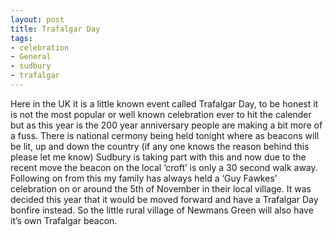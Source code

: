 ```yaml
---
layout: post
title: Trafalgar Day
tags:
- celebration
- General
- sudbury
- trafalgar
---
```

Here in the UK it is a little known event called Trafalgar Day, to be honest it is not the most popular or well known celebration ever to hit the calender but as this year is the 200 year anniversary people are making a bit more of a fuss.
There is national cermony being held tonight where as beacons will be lit, up and down the country (if any one knows the reason behind this please let me know) Sudbury is taking part with this and now due to the recent move the beacon on the local ‘croft’ is only a 30 second walk away. Following on from this my family has always held a ‘Guy Fawkes’ celebration on or around the 5th of November in their local village. It was decided this year that it would be moved forward and have a Trafalgar Day bonfire instead. So the little rural village of Newmans Green will also have it’s own Trafalgar beacon.
